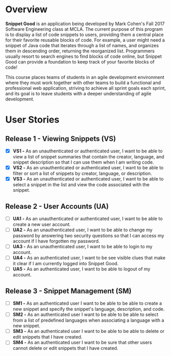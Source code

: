 # Overview
**Snippet Good** is an application being developed by Mark Cohen's Fall 2017 Software Engineering class at MCLA. The current purpose of this program is to display a list of code snippets to users, providing them a central place for their favorite reusable blocks of code. For example, a user might need a snippet of Java code that iterates through a list of names, and organizes them in descending order, returning the reorganized list. Programmers usually resort to search engines to find blocks of code online, but Snippet Good can provide a foundation to keep track of your favorite blocks of code!

This course places teams of students in an agile development environment where they must work together with other teams to build a functional and professional web application, striving to achieve all sprint goals each sprint, and its goal is to leave students with a deeper understanding of agile development.


# User Stories
## Release 1 - Viewing Snippets (VS)
- [x] **VS1 -** As an unauthenticated or authenticated user, I want to be able to view a list of snippet summaries that contain the creator, language, and snippet description so that I can use them when I am writing code.
- [x] **VS2 -** As an unauthenticated or authenticated user, I want to be able to filter or sort a list of snippets by creator, language, or description.
- [x] **VS3 -** As an unauthenticated or authenticated user, I want to be able to select a snippet in the list and view the code associated with the snippet.

## Release 2 - User Accounts (UA)
- [ ] **UA1 -** As an unauthenticated or authenticated user, I want to be able to create a new user account.
- [ ] **UA2 -** As an unauthenticated user, I want to be able to change my password by answering two security questions so that I can access my account if I have forgotten my password.
- [ ] **UA3 -** As an unauthenticated user, I want to be able to login to my account.
- [ ] **UA4 -** As an authenticated user, I want to be see visible clues that make it clear if I am currently logged into Snippet Good.
- [ ] **UA5 -** As an authenticated user, I want to be able to logout of my account.

## Release 3 - Snippet Management (SM)
- [ ] **SM1 -** As an authenticated user I want to be able to be able to create a new snippet and specify the snippet's language, description, and code.
- [ ] **SM2 -** As an authenticated user I want to be able to be able to select from a list of predefined languages when associating a language with a new snippet.
- [ ] **SM3 -** As an authenticated user I want to be able to be able to delete or edit snippets that I have created.
- [ ] **SM4 -** As an authenticated user I want to be sure that other users cannot delete or edit snippets that I have created.